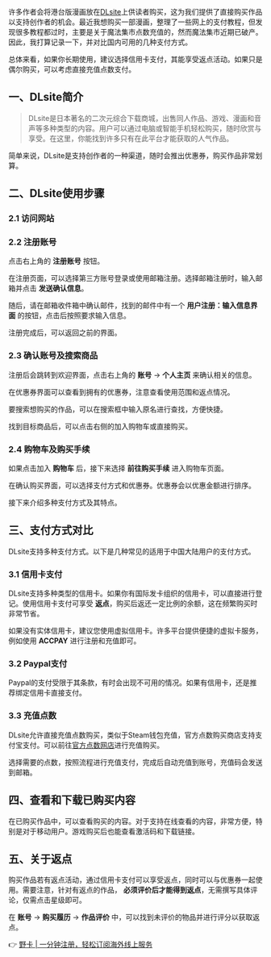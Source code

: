 许多作者会将港台版漫画放在[DLsite](https://bit.ly/bewildcard)上供读者购买，这为我们提供了直接购买作品以支持创作者的机会。最近我想购买一部漫画，整理了一些网上的支付教程，但发现很多教程都过时，主要是关于魔法集市点数充值的，然而魔法集市近期已破产。因此，我打算记录一下，并对比国内可用的几种支付方式。

总体来看，如果你长期使用，建议选择信用卡支付，其能享受返点活动。如果只是偶尔购买，可以考虑直接充值点数支付。

## 一、DLsite简介

> DLsite是日本著名的二次元综合下载商城，出售同人作品、游戏、漫画和音声等多种类型的内容。用户可以通过电脑或智能手机轻松购买，随时欣赏与享受。在这里，你能找到许多只有在此平台才能获取的人气作品。

简单来说，DLsite是支持创作者的一种渠道，随时会推出优惠券，购买作品非常划算。

## 二、DLsite使用步骤

### 2.1 访问网站

### 2.2 注册账号

点击右上角的 **注册账号** 按钮。

在注册页面，可以选择第三方账号登录或使用邮箱注册。选择邮箱注册时，输入邮箱并点击 **发送确认信息**。

随后，请在邮箱收件箱中确认邮件，找到的邮件中有一个 **用户注册：输入信息界面** 的按钮，点击后按照要求输入信息。

注册完成后，可以返回之前的界面。

### 2.3 确认账号及搜索商品

注册后会跳转到欢迎界面，点击右上角的 **账号** -&gt; **个人主页** 来确认相关的信息。

在优惠券界面可以查看到拥有的优惠券，注意查看使用范围和返点情况。

要搜索想购买的作品，可以在搜索框中输入原名进行查找，方便快捷。

找到目标商品后，可以点击右侧的加入购物车或直接购买。

### 2.4 购物车及购买手续

如果点击加入 **购物车** 后，接下来选择 **前往购买手续** 进入购物车页面。

在确认购买界面，可以选择支付方式和优惠券。优惠券会以优惠金额进行排序。

接下来介绍多种支付方式及其特点。

## 三、支付方式对比

DLsite支持多种支付方式。以下是几种常见的适用于中国大陆用户的支付方式。

### 3.1 信用卡支付

DLsite支持多种类型的信用卡。如果你有国际发卡组织的信用卡，可以直接进行登记。使用信用卡支付可享受 **返点**，购买后返还一定比例的余额，这在频繁购买时非常节省。

如果没有实体信用卡，建议您使用虚拟信用卡。许多平台提供便捷的虚拟卡服务，例如使用 **ACCPAY** 进行注册和充值即可。

### 3.2 Paypal支付

Paypal的支付受限于其条款，有时会出现不可用的情况。如果有信用卡，还是推荐绑定信用卡直接支付。

### 3.3 充值点数

DLsite允许直接充值点数购买，类似于Steam钱包充值，官方点数购买商店支持支付宝支付。可以前往[官方点数网店](https://bit.ly/bewildcard)进行充值购买。

选择需要的点数，按照流程进行充值支付，完成后自动充值到账号，充值码会发送到邮箱。

## 四、查看和下载已购买内容

在已购买作品中，可以查看购买的内容。对于支持在线查看的内容，非常方便，特别是对于移动用户。游戏购买后也能查看激活码和下载链接。

## 五、关于返点

购买作品若有返点活动，通过信用卡支付可以享受返点，同时可以与优惠券一起使用。需要注意，针对有返点的作品， **必须评价后才能得到返点**，无需撰写具体评论，仅需点击星级即可。

在 **账号** -&gt; **购买履历** -&gt; **作品评价** 中，可以找到未评价的物品并进行评分以获取返点。

👉 [野卡 | 一分钟注册，轻松订阅海外线上服务](https://bit.ly/bewildcard)